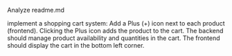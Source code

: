 Analyze readme.md

implement a shopping cart system:
Add a Plus (+) icon next to each product (frontend).
Clicking the Plus icon adds the product to the cart.
The backend should manage product availability and quantities in the cart.
The frontend should display the cart in the bottom left corner.
